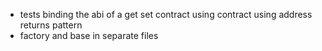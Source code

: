 * tests binding the abi of a get set contract using contract using address returns pattern
* factory and base in separate files

